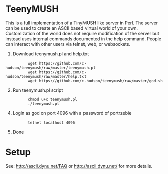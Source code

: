 ﻿# TeenyMUSH
This is a full implementation of a TinyMUSH like server in Perl. The server
can be used to create an ASCII based virtual world of your own.  Customization
of the world does not require modification of the server but instead uses
internal commands documented in the help command. People can interact with
other users via telnet, web, or websockets.

   1. Download teenymush.pl and help.txt
```
          wget https://github.com/c-hudson/teenymush/raw/master/teenymush.pl
          wget https://github.com/c-hudson/teenymush/raw/master/help.txt
          wget https://github.com/c-hudson/teenymush/raw/master/god.sh
```

   2. Run teenymush.pl script
```
          chmod u+x teenymush.pl
          ./teenymush.pl
```

   4. Login as god on port 4096 with a password of portrzebie
```
          telnet localhost 4096
```

   5. Done
      

# Setup

See: http://ascii.dynu.net/FAQ or 
     http://ascii.dynu.net/ for more details.

